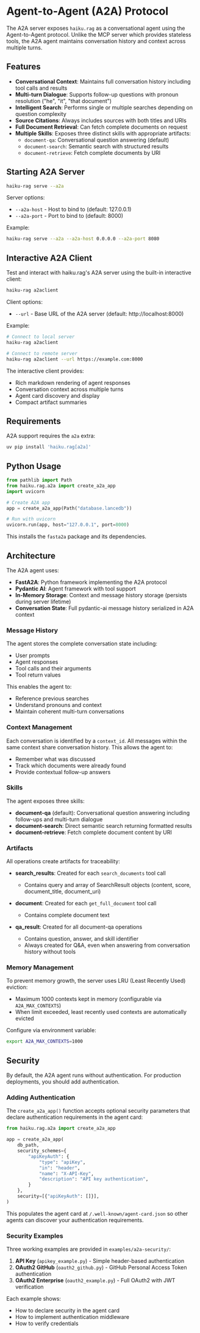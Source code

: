 # Agent-to-Agent (A2A) Protocol

The A2A server exposes `haiku.rag` as a conversational agent using the Agent-to-Agent protocol. Unlike the MCP server which provides stateless tools, the A2A agent maintains conversation history and context across multiple turns.

## Features

- **Conversational Context**: Maintains full conversation history including tool calls and results
- **Multi-turn Dialogue**: Supports follow-up questions with pronoun resolution ("he", "it", "that document")
- **Intelligent Search**: Performs single or multiple searches depending on question complexity
- **Source Citations**: Always includes sources with both titles and URIs
- **Full Document Retrieval**: Can fetch complete documents on request
- **Multiple Skills**: Exposes three distinct skills with appropriate artifacts:
  - `document-qa`: Conversational question answering (default)
  - `document-search`: Semantic search with structured results
  - `document-retrieve`: Fetch complete documents by URI

## Starting A2A Server

```bash
haiku-rag serve --a2a
```

Server options:
- `--a2a-host` - Host to bind to (default: 127.0.0.1)
- `--a2a-port` - Port to bind to (default: 8000)

Example:
```bash
haiku-rag serve --a2a --a2a-host 0.0.0.0 --a2a-port 8080
```

## Interactive A2A Client

Test and interact with haiku.rag's A2A server using the built-in interactive client:

```bash
haiku-rag a2aclient
```

Client options:
- `--url` - Base URL of the A2A server (default: http://localhost:8000)

Example:
```bash
# Connect to local server
haiku-rag a2aclient

# Connect to remote server
haiku-rag a2aclient --url https://example.com:8000
```

The interactive client provides:
- Rich markdown rendering of agent responses
- Conversation context across multiple turns
- Agent card discovery and display
- Compact artifact summaries

## Requirements

A2A support requires the `a2a` extra:

```bash
uv pip install 'haiku.rag[a2a]'
```

## Python Usage

```python
from pathlib import Path
from haiku.rag.a2a import create_a2a_app
import uvicorn

# Create A2A app
app = create_a2a_app(Path("database.lancedb"))

# Run with uvicorn
uvicorn.run(app, host="127.0.0.1", port=8000)
```

This installs the `fasta2a` package and its dependencies.

## Architecture

The A2A agent uses:

- **FastA2A**: Python framework implementing the A2A protocol
- **Pydantic AI**: Agent framework with tool support
- **In-Memory Storage**: Context and message history storage (persists during server lifetime)
- **Conversation State**: Full pydantic-ai message history serialized in A2A context

### Message History

The agent stores the complete conversation state including:

- User prompts
- Agent responses
- Tool calls and their arguments
- Tool return values

This enables the agent to:

- Reference previous searches
- Understand pronouns and context
- Maintain coherent multi-turn conversations

### Context Management

Each conversation is identified by a `context_id`. All messages within the same context share conversation history. This allows the agent to:

- Remember what was discussed
- Track which documents were already found
- Provide contextual follow-up answers

### Skills

The agent exposes three skills:

- **document-qa** (default): Conversational question answering including follow-ups and multi-turn dialogue
- **document-search**: Direct semantic search returning formatted results
- **document-retrieve**: Fetch complete document content by URI

### Artifacts

All operations create artifacts for traceability:

- **search_results**: Created for each `search_documents` tool call

  - Contains query and array of SearchResult objects (content, score, document_title, document_uri)

- **document**: Created for each `get_full_document` tool call

  - Contains complete document text

- **qa_result**: Created for all document-qa operations

  - Contains question, answer, and skill identifier
  - Always created for Q&A, even when answering from conversation history without tools

### Memory Management

To prevent memory growth, the server uses LRU (Least Recently Used) eviction:

- Maximum 1000 contexts kept in memory (configurable via `A2A_MAX_CONTEXTS`)
- When limit exceeded, least recently used contexts are automatically evicted

Configure via environment variable:
```bash
export A2A_MAX_CONTEXTS=1000
```

## Security

By default, the A2A agent runs without authentication. For production deployments, you should add authentication.

### Adding Authentication

The `create_a2a_app()` function accepts optional security parameters that declare authentication requirements in the agent card:

```python
from haiku.rag.a2a import create_a2a_app

app = create_a2a_app(
    db_path,
    security_schemes={
        "apiKeyAuth": {
            "type": "apiKey",
            "in": "header",
            "name": "X-API-Key",
            "description": "API key authentication",
        }
    },
    security=[{"apiKeyAuth": []}],
)
```

This populates the agent card at `/.well-known/agent-card.json` so other agents can discover your authentication requirements.

### Security Examples

Three working examples are provided in `examples/a2a-security/`:

1. **API Key** (`apikey_example.py`) - Simple header-based authentication
2. **OAuth2 GitHub** (`oauth2_github.py`) - GitHub Personal Access Token authentication
3. **OAuth2 Enterprise** (`oauth2_example.py`) - Full OAuth2 with JWT verification

Each example shows:

- How to declare security in the agent card
- How to implement authentication middleware
- How to verify credentials
